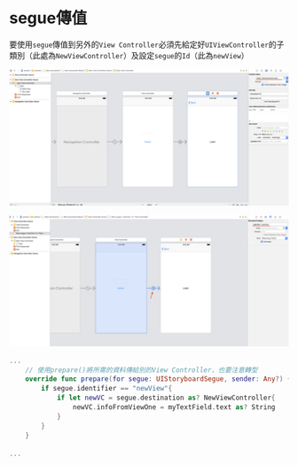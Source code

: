 # segue傳值

要使用`segue`傳值到另外的`View Controller`必須先給定好`UIViewController`的子類別（此處為`NewViewController`）及設定`segue`的`Id`（此為`newView`）

![](../../../.gitbook/assets/ying-mu-kuai-zhao-20190121-xia-wu-3.10.22.png)

![](../../../.gitbook/assets/ying-mu-kuai-zhao-20190121-xia-wu-3.13.38.png)

```swift
...
    // 使用prepare()將所需的資料傳給別的View Controller，也要注意轉型
    override func prepare(for segue: UIStoryboardSegue, sender: Any?) {
        if segue.identifier == "newView"{
            if let newVC = segue.destination as? NewViewController{
                newVC.infoFromViewOne = myTextField.text as? String
            }
        }
    }
    
...
```

